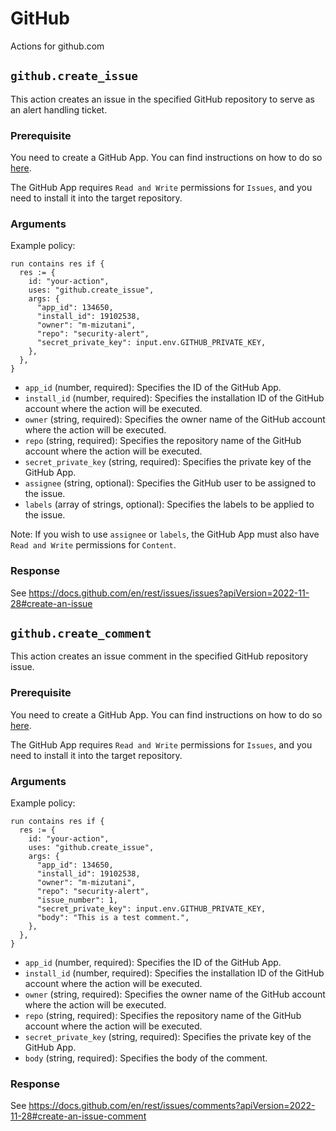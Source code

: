 # GitHub

Actions for github.com

## `github.create_issue`

This action creates an issue in the specified GitHub repository to serve as an alert handling ticket.

### Prerequisite

You need to create a GitHub App. You can find instructions on how to do so [here](https://docs.github.com/en/apps/creating-github-apps/creating-github-apps/creating-a-github-app).

The GitHub App requires `Read and Write` permissions for `Issues`, and you need to install it into the target repository.

### Arguments

Example policy:

```rego
run contains res if {
  res := {
    id: "your-action",
    uses: "github.create_issue",
    args: {
      "app_id": 134650,
      "install_id": 19102538,
      "owner": "m-mizutani",
      "repo": "security-alert",
      "secret_private_key": input.env.GITHUB_PRIVATE_KEY,
    },
  },
}
```

- `app_id` (number, required): Specifies the ID of the GitHub App.
- `install_id` (number, required): Specifies the installation ID of the GitHub account where the action will be executed.
- `owner` (string, required): Specifies the owner name of the GitHub account where the action will be executed.
- `repo` (string, required): Specifies the repository name of the GitHub account where the action will be executed.
- `secret_private_key` (string, required): Specifies the private key of the GitHub App.
- `assignee` (string, optional): Specifies the GitHub user to be assigned to the issue.
- `labels` (array of strings, optional): Specifies the labels to be applied to the issue.

Note: If you wish to use `assignee` or `labels`, the GitHub App must also have `Read and Write` permissions for `Content`.

### Response

See https://docs.github.com/en/rest/issues/issues?apiVersion=2022-11-28#create-an-issue

## `github.create_comment`

This action creates an issue comment in the specified GitHub repository issue.

### Prerequisite

You need to create a GitHub App. You can find instructions on how to do so [here](https://docs.github.com/en/apps/creating-github-apps/creating-github-apps/creating-a-github-app).

The GitHub App requires `Read and Write` permissions for `Issues`, and you need to install it into the target repository.

### Arguments

Example policy:

```rego
run contains res if {
  res := {
    id: "your-action",
    uses: "github.create_issue",
    args: {
      "app_id": 134650,
      "install_id": 19102538,
      "owner": "m-mizutani",
      "repo": "security-alert",
      "issue_number": 1,
      "secret_private_key": input.env.GITHUB_PRIVATE_KEY,
      "body": "This is a test comment.",
    },
  },
}
```

- `app_id` (number, required): Specifies the ID of the GitHub App.
- `install_id` (number, required): Specifies the installation ID of the GitHub account where the action will be executed.
- `owner` (string, required): Specifies the owner name of the GitHub account where the action will be executed.
- `repo` (string, required): Specifies the repository name of the GitHub account where the action will be executed.
- `secret_private_key` (string, required): Specifies the private key of the GitHub App.
- `body` (string, required): Specifies the body of the comment.

### Response

See https://docs.github.com/en/rest/issues/comments?apiVersion=2022-11-28#create-an-issue-comment
